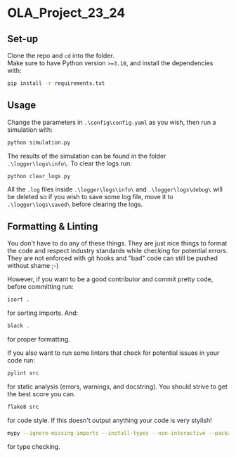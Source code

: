 # OLA_Project_23_24

## Set-up
Clone the repo and `cd` into the folder.\
Make sure to have Python version `>=3.10`, and install the dependencies with:

```bash
pip install -r requirements.txt
```

## Usage
Change the parameters in `.\config\config.yaml` as you wish, then run a simulation with:

```bash
python simulation.py
```

The results of the simulation can be found in the folder `.\logger\logs\info\`. To clear the logs run:
```bash
python clear_logs.py
```

All the `.log` files inside `.\logger\logs\info\` and `.\logger\logs\debug\` will be deleted so if you wish to save some log file, move it to `.\logger\logs\saved\` before clearing the logs.

## Formatting & Linting
You don't have to do any of these things. They are just nice things to format the code and respect industry standards while checking for potential errors. They are not enforced with git hooks and "bad" code can still be pushed without shame ;-)

However, if you want to be a good contributor and commit pretty code, before committing run:
```bash
isort .
```
for sorting imports. And:
```bash
black .
```
for proper formatting.

If you also want to run some linters that check for potential issues in your code run:
```bash
pylint src
```
for static analysis (errors, warnings, and docstring). You should strive to get the best score you can.
```bash
flake8 src
```
for code style. If this doesn't output anything your code is very stylish!
```bash
mypy --ignore-missing-imports --install-types --non-interactive --package src
```
for type checking.